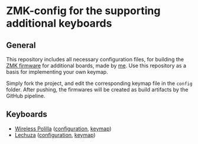 # ZMK-config for the supporting additional keyboards
## General
This repository includes all necessary configuration files, for building the [ZMK firmware](https://zmk.dev/) for additional boards, made by [me](https://github.com/elagil).
Use this repository as a basis for implementing your own keymap.

Simply fork the project, and edit the corresponding keymap file in the `config` folder. After pushing, the firmwares will be created as build artifacts by the GitHub pipeline.

## Keyboards
- [Wireless Polilla](https://github.com/elagil/PolillaW) ([configuration](config/boards/arm/polilla), [keymap](config/polilla.keymap))
- [Lechuza](https://github.com/elagil/lechuza) ([configuration](config/boards/arm/lechuza), [keymap](config/lechuza.keymap))
